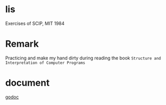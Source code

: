 # lis
Exercises of SCIP, MIT 1984

# Remark
Practicing and make my hand dirty during reading the book 
`Structure and Interpretation of Computer Programs`

# document
[godoc](https://godoc.org/github.com/nichtsen/lis)
